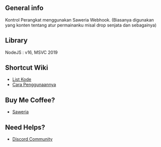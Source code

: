 ## General info
Kontrol Perangkat menggunakan Saweria Webhook. (Biasanya digunakan yang konten tentang atur permainanku misal drop senjata dan sebagainya)

## Library
NodeJS : v16, MSVC 2019

## Shortcut Wiki
* [List Kode](https://github.com/iFika/saweria-controller/wiki/Kode-Script-Donasi) 
* [Cara Penggunaannya](https://youtu.be/6jJGe0pAhGo) 

## Buy Me Coffee?
* [Saweria](https://saweria.co/fikasm)

## Need Helps?
* [Discord Community](https://discord.gg/KnwvUCDPkf)
